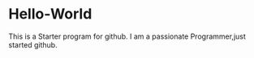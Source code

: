 # Hello-World
This is a Starter program for github.
I am a passionate Programmer,just started github.
